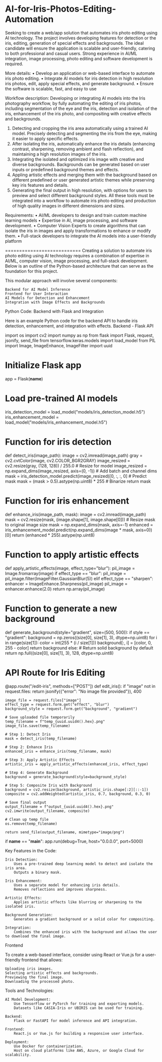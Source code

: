 # AI-for-Iris-Photos-Editing-Automation
Seeking to create a web/app solution that automates iris photo editing using AI technology. The project involves developing features for detection or the iris, editing, generation of special effects and backgrounds. The ideal candidate will ensure the application is scalable and user-friendly, catering to both professional and casual users.
Strong experience in AI/ML integration, image processing, photo editing and software development is required.

More details:
• Develop an application or web-based interface to automate iris photo editing.
• Integrate AI models for iris detection in high resolution iris photos, edit, apply special effects, and generate background.
• Ensure the software is scalable, fast, and easy to use

Workflow description:
Developing or integrating AI models into the Iris photography workflow, by fully automating the editing of iris photos, including segmentation of the eye and the iris, detection and isolation of the iris, enhancement of the iris photo, and compositing with creative effects and backgrounds.
1. Detecting and cropping the iris area automatically using a trained AI model. Precisely detecting and segmenting the iris from the eye, making it easier to apply specific effects.
2. After isolating the iris, automatically enhance the iris details (enhancing contrast, sharpening, removing ambient and flash reflection), and maintaining a high resolution images of the iris.
3. Integrating the isolated and optimized iris image with creative and diverse backgrounds. Backgrounds can be generated based on user inputs or predefined background themes and effects.
4. Appling artistic effects and merging them with the background based on different predefined or user generated artistic themes while preserving key iris features and details.
5. Generating the final output in high resolution, with options for users to preview and select different background styles.
All these tools must be integrated into a workflow to automate iris photo editing and production of high quality images in different dimensions and sizes.

Requirements:
• AI/ML developers to design and train custom machine learning models
• Expertise in AI, image processing, and software development.
• Computer Vision Experts to create algorithms that can isolate the iris in images and apply transformations to enhance or modify them.
• Full-stack developers to integrate the AI models into a user-friendly platform

===========================
Creating a solution to automate iris photo editing using AI technology requires a combination of expertise in AI/ML, computer vision, image processing, and full-stack development. Below is an outline of the Python-based architecture that can serve as the foundation for this project.

This modular approach will involve several components:

    Backend for AI Model Inference
    Frontend for User Interaction
    AI Models for Detection and Enhancement
    Integration with Image Effects and Backgrounds

Python Code: Backend with Flask and Integration

Here is an example Python code for the backend API to handle iris detection, enhancement, and integration with effects.
Backend - Flask API

import os
import cv2
import numpy as np
from flask import Flask, request, jsonify, send_file
from tensorflow.keras.models import load_model
from PIL import Image, ImageEnhance, ImageFilter
import uuid

# Initialize Flask app
app = Flask(__name__)

# Load pre-trained AI models
iris_detection_model = load_model("models/iris_detection_model.h5")
iris_enhancement_model = load_model("models/iris_enhancement_model.h5")

# Function for iris detection
def detect_iris(image_path):
    image = cv2.imread(image_path)
    gray = cv2.cvtColor(image, cv2.COLOR_BGR2GRAY)
    image_resized = cv2.resize(gray, (128, 128)) / 255.0  # Resize for model
    image_resized = np.expand_dims(image_resized, axis=(0, -1))  # Add batch and channel dims
    mask = iris_detection_model.predict(image_resized)[0, :, :, 0]  # Predict mask
    mask = (mask > 0.5).astype(np.uint8) * 255  # Binarize
    return mask

# Function for iris enhancement
def enhance_iris(image_path, mask):
    image = cv2.imread(image_path)
    mask = cv2.resize(mask, (image.shape[1], image.shape[0]))  # Resize mask to original image size
    mask = np.expand_dims(mask, axis=-1)
    enhanced = iris_enhancement_model.predict(np.expand_dims(image * mask, axis=0))[0]
    return (enhanced * 255).astype(np.uint8)

# Function to apply artistic effects
def apply_artistic_effects(image, effect_type="blur"):
    pil_image = Image.fromarray(image)
    if effect_type == "blur":
        pil_image = pil_image.filter(ImageFilter.GaussianBlur(5))
    elif effect_type == "sharpen":
        enhancer = ImageEnhance.Sharpness(pil_image)
        pil_image = enhancer.enhance(2.0)
    return np.array(pil_image)

# Function to generate a new background
def generate_background(style="gradient", size=(500, 500)):
    if style == "gradient":
        background = np.zeros((size[0], size[1], 3), dtype=np.uint8)
        for i in range(size[1]):
            color = int(255 * (i / size[1]))
            background[:, i] = [color, 0, 255 - color]
        return background
    else:
        # Return solid background by default
        return np.full((size[0], size[1], 3), 128, dtype=np.uint8)

# API Route for Iris Editing
@app.route("/edit-iris", methods=["POST"])
def edit_iris():
    if "image" not in request.files:
        return jsonify({"error": "No image file provided"}), 400
    
    image_file = request.files["image"]
    effect_type = request.form.get("effect", "blur")
    background_style = request.form.get("background", "gradient")

    # Save uploaded file temporarily
    temp_filename = f"temp_{uuid.uuid4().hex}.png"
    image_file.save(temp_filename)

    # Step 1: Detect Iris
    mask = detect_iris(temp_filename)

    # Step 2: Enhance Iris
    enhanced_iris = enhance_iris(temp_filename, mask)

    # Step 3: Apply Artistic Effects
    artistic_iris = apply_artistic_effects(enhanced_iris, effect_type)

    # Step 4: Generate Background
    background = generate_background(style=background_style)

    # Step 5: Composite Iris with Background
    background = cv2.resize(background, artistic_iris.shape[:2][::-1])
    composite = cv2.addWeighted(artistic_iris, 0.7, background, 0.3, 0)

    # Save final output
    output_filename = f"output_{uuid.uuid4().hex}.png"
    cv2.imwrite(output_filename, composite)

    # Clean up temp file
    os.remove(temp_filename)

    return send_file(output_filename, mimetype="image/png")

if __name__ == "__main__":
    app.run(debug=True, host="0.0.0.0", port=5000)

Key Features in the Code:

    Iris Detection:
        Uses a pre-trained deep learning model to detect and isolate the iris area.
        Outputs a binary mask.

    Iris Enhancement:
        Uses a separate model for enhancing iris details.
        Removes reflections and improves sharpness.

    Artistic Effects:
        Applies artistic effects like blurring or sharpening to the isolated iris.

    Background Generation:
        Generates a gradient background or a solid color for compositing.

    Integration:
        Combines the enhanced iris with the background and allows the user to download the final image.

Frontend

To create a web-based interface, consider using React or Vue.js for a user-friendly frontend that allows:

    Uploading iris images.
    Selecting artistic effects and backgrounds.
    Previewing the final image.
    Downloading the processed photo.

Tools and Technologies:

    AI Model Development:
        Use TensorFlow or PyTorch for training and exporting models.
        Datasets like CASIA-Iris or UBIRIS can be used for training.

    Backend:
        Flask or FastAPI for model inference and API integration.

    Frontend:
        React.js or Vue.js for building a responsive user interface.

    Deployment:
        Use Docker for containerization.
        Host on cloud platforms like AWS, Azure, or Google Cloud for scalability.
